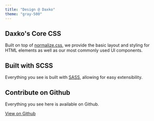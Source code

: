 ```yaml
---
title: "Design @ Daxko"
theme: "gray-500"
---
```


<div class="grid">
  <div class="col-4">
    <div class="text-center">
      <h2>Daxko's Core CSS</h2>
      <p>Built on top of <a href="http://necolas.github.io/normalize.css/">normalize.css</a>, we provide the basic layout and styling for HTML elements as well as our most commonly used UI components.</p>
    </div>
  </div>
  <div class="col-4">
    <div class="text-center">
      <h2>Built with SCSS</h2>
      <p>Everything you see is built with <a href="http://sass-lang.com/">SASS</a>, allowing for easy extensibility.</p>
    </div>
  </div>
  <div class="col-4">
    <div class="text-center">
      <h2>Contribute on Github</h2>
      <p>Everything you see here is available on Github.</p>
      <p><a href="http://github.com/daxko/design" class="btn">View on Github</a></p>
    </div>
  </div>
</div>